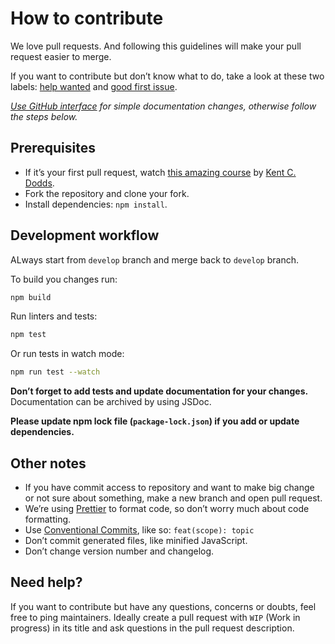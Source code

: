 # How to contribute

We love pull requests. And following this guidelines will make your pull request easier to merge.

If you want to contribute but don’t know what to do, take a look at these two labels: [help wanted](https://github.com/seanjameshan/starknet/issues?q=is%3Aissue+is%3Aopen+label%3A%22help+wanted%22) and [good first issue](https://github.com/seanjameshan/starknet/issues?q=is%3Aissue+is%3Aopen+label%3A%22good+first+issue%22).

_[Use GitHub interface](https://blog.sapegin.me/all/open-source-for-everyone/) for simple documentation changes, otherwise follow the steps below._

## Prerequisites

- If it’s your first pull request, watch [this amazing course](http://makeapullrequest.com/) by [Kent C. Dodds](https://twitter.com/kentcdodds).
- Fork the repository and clone your fork.
- Install dependencies: `npm install`.

## Development workflow

ALways start from `develop` branch and merge back to `develop` branch.

To build you changes run:

```bash
npm build
```

Run linters and tests:

```bash
npm test
```

Or run tests in watch mode:

```bash
npm run test --watch
```

**Don’t forget to add tests and update documentation for your changes.**
Documentation can be archived by using JSDoc.

**Please update npm lock file (`package-lock.json`) if you add or update dependencies.**

## Other notes

- If you have commit access to repository and want to make big change or not sure about something, make a new branch and open pull request.
- We’re using [Prettier](https://github.com/prettier/prettier) to format code, so don’t worry much about code formatting.
- Use [Conventional Commits](https://www.conventionalcommits.org/en/v1.0.0/), like so: `feat(scope): topic`
- Don’t commit generated files, like minified JavaScript.
- Don’t change version number and changelog.

## Need help?

If you want to contribute but have any questions, concerns or doubts, feel free to ping maintainers. Ideally create a pull request with `WIP` (Work in progress) in its title and ask questions in the pull request description.
